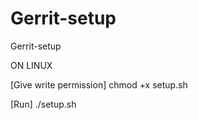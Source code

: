 # Gerrit-setup
Gerrit-setup

ON LINUX

[Give write permission]
chmod +x setup.sh


[Run]
./setup.sh
